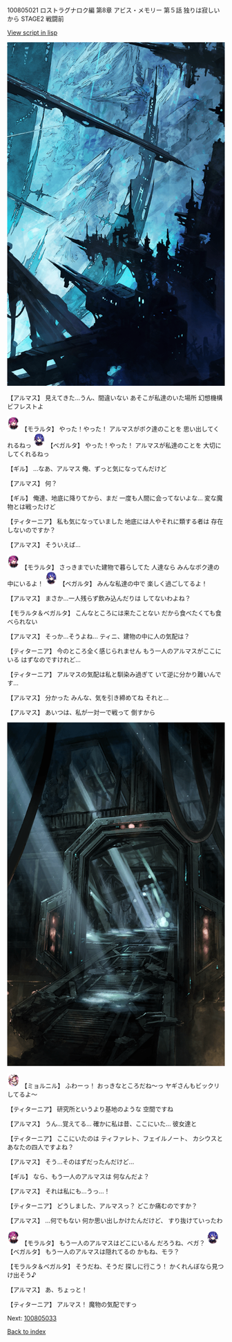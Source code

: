 100805021 ロストラグナロク編 第8章 アビス・メモリー 第５話 独りは寂しいから STAGE2 戦闘前

[View script in lisp](../scripts/100805021.txt)

![underground_world_2.png](../images/backgrounds/underground_world_2.png)

【アルマス】
見えてきた…うん、間違いない
あそこが私達のいた場所
幻想機構ビフレストよ

<img src="../images/units/3104011.png" alt="3104011.png" height="34"/>
【モラルタ】
やった！やった！
アルマスがボク達のことを
思い出してくれるねっ

<img src="../images/units/3104111.png" alt="3104111.png" height="34"/>
【ベガルタ】
やった！やった！
アルマスが私達のことを
大切にしてくれるねっ

【ギル】
…なあ、アルマス
俺、ずっと気になってんだけど

【アルマス】
何？

【ギル】
俺達、地底に降りてから、まだ
一度も人間に会ってないよな…
変な魔物とは戦ったけど

【ティターニア】
私も気になっていました
地底には人やそれに類する者は
存在しないのですか？

【アルマス】
そういえば…

<img src="../images/units/3104011.png" alt="3104011.png" height="34"/>
【モラルタ】
さっきまでいた建物で暮らしてた
人達なら
みんなボク達の中にいるよ！

<img src="../images/units/3104111.png" alt="3104111.png" height="34"/>
【ベガルタ】
みんな私達の中で
楽しく過ごしてるよ！

【アルマス】
まさか…一人残らず飲み込んだりは
してないわよね？

【モラルタ＆ベガルタ】
こんなところには来たことない
だから食べたくても食べられない

【アルマス】
そっか…そうよね…
ティニ、建物の中に人の気配は？

【ティターニア】
今のところ全く感じられません
もう一人のアルマスがここにいる
はずなのですけれど…

【ティターニア】
アルマスの気配は私と馴染み過ぎて
いて逆に分かり難いんです…

【アルマス】
分かった
みんな、気を引き締めてね
それと…

【アルマス】
あいつは、私が一対一で戦って
倒すから

![bifrost.png](../images/backgrounds/bifrost.png)

<img src="../images/units/3200111.png" alt="3200111.png" height="34"/>
【ミョルニル】
ふわーっ！
おっきなところだね～っ
ヤギさんもビックリしてるよ～

【ティターニア】
研究所というより基地のような
空間ですね

【アルマス】
うん…覚えてる…
確かに私は昔、ここにいた…
彼女達と

【ティターニア】
ここにいたのは
ティファレト、フェイルノート、
カシウスとあなたの四人ですよね？

【アルマス】
そう…そのはずだったんだけど…

【ギル】
なら、もう一人のアルマスは
何なんだよ？

【アルマス】
それは私にも…うっ…！

【ティターニア】
どうしました、アルマスっ？
どこか痛むのですか？

【アルマス】
…何でもない
何か思い出しかけたんだけど、
すり抜けていったわ

<img src="../images/units/3104011.png" alt="3104011.png" height="34"/>
【モラルタ】
もう一人のアルマスはどこにいるん
だろうね、ベガ？

<img src="../images/units/3104111.png" alt="3104111.png" height="34"/>
【ベガルタ】
もう一人のアルマスは隠れてるの
かもね、モラ？

【モラルタ＆ベガルタ】
そうだね、そうだ
探しに行こう！
かくれんぼなら見つけ出そう♪

【アルマス】
あ、ちょっと！

【ティターニア】
アルマス！
魔物の気配ですっ

Next: [100805033](100805033.md)

[Back to index](index.md)
